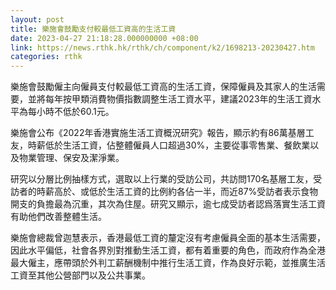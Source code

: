 ```yaml
---
layout: post
title: 樂施會鼓勵支付較最低工資高的生活工資
date: 2023-04-27 21:18:28.000000000 +08:00
link: https://news.rthk.hk/rthk/ch/component/k2/1698213-20230427.htm
categories: rthk
---
```


樂施會鼓勵僱主向僱員支付較最低工資高的生活工資，保障僱員及其家人的生活需要，並將每年按甲類消費物價指數調整生活工資水平，建議2023年的生活工資水平為每小時不低於60.1元。 

樂施會公布《2022年香港實施生活工資概況研究》報告，顯示約有86萬基層工友，時薪低於生活工資，佔整體僱員人口超過30%，主要從事零售業、餐飲業以及物業管理、保安及潔淨業。

研究以分層比例抽樣方式，選取以上行業的受訪公司，共訪問170名基層工友，受訪者的時薪高於、或低於生活工資的比例約各佔一半，而近87%受訪者表示食物開支的負擔最為沉重，其次為住屋。研究又顯示，逾七成受訪者認爲落實生活工資有助他們改善整體生活。 

樂施會總裁曾迦慧表示，香港最低工資的釐定沒有考慮僱員全面的基本生活需要，因此水平偏低，社會各界別對推動生活工資，都有着重要的角色，而政府作為全港最大僱主，應帶頭於外判工薪酬機制中推行生活工資，作為良好示範，並推廣生活工資至其他公營部門以及公共事業。
